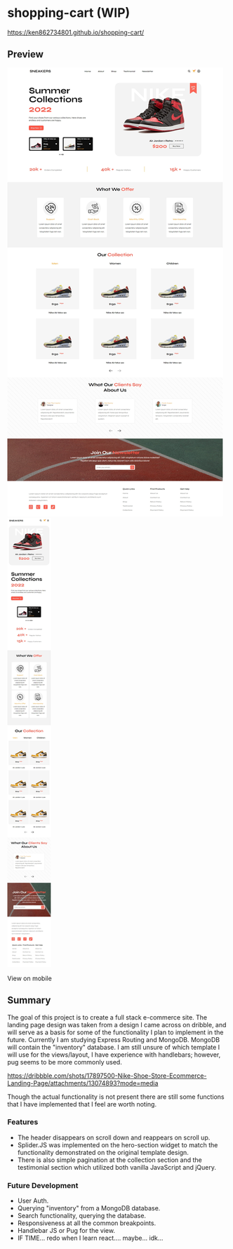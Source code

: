 # shopping-cart (WIP)

https://ken862734801.github.io/shopping-cart/

## Preview
<img src="./assets/images/desktop.jpeg">

<img src="./assets/images/mobile.jpeg">

View on mobile

## Summary
The goal of this project is to create a full stack e-commerce site. The landing page design was taken from a design I came across on dribble, and will serve as a basis for some of the functionality I plan to implement in the future. Currently I am studying Express Routing and MongoDB. MongoDB will contain the "inventory" database. I am still unsure of which template I will use for the views/layout, I have experience with handlebars; however, pug seems to be more commonly used. 

https://dribbble.com/shots/17897500-Nike-Shoe-Store-Ecommerce-Landing-Page/attachments/13074893?mode=media

Though the actual functionality is not present there are still some functions that I have implemented that I feel are worth noting. 

### Features
- The header disappears on scroll down and reappears on scroll up.
- Splider.JS was implemented on the hero-section widget to match the functionality demonstrated on the original template design. 
- There is also simple pagination at the collection section and the testimonial section which utilized both vanilla JavaScript and jQuery. 

### Future Development
- User Auth.
- Querying "inventory" from a MongoDB database.
- Search functionality, querying the database. 
- Responsiveness at all the common breakpoints. 
- Handlebar JS or Pug for the view.
- IF TIME... redo when I learn react.... maybe... idk... 
